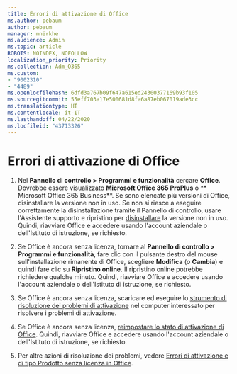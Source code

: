 ```yaml
---
title: Errori di attivazione di Office
ms.author: pebaum
author: pebaum
manager: mnirkhe
ms.audience: Admin
ms.topic: article
ROBOTS: NOINDEX, NOFOLLOW
localization_priority: Priority
ms.collection: Adm_O365
ms.custom:
- "9002310"
- "4489"
ms.openlocfilehash: 6dfd3a767b09f647a615ed24300377169b93f105
ms.sourcegitcommit: 55eff703a17e500681d8fa6a87eb067019ade3cc
ms.translationtype: HT
ms.contentlocale: it-IT
ms.lasthandoff: 04/22/2020
ms.locfileid: "43713326"
---
```

# <a name="office-activation-errors"></a>Errori di attivazione di Office

1. Nel **Pannello di controllo > Programmi e funzionalità** cercare **Office**. Dovrebbe essere visualizzato **Microsoft Office 365 ProPlus** o ** Microsoft Office 365 Business**. Se sono elencate più versioni di Office, disinstallare la versione non in uso. Se non si riesce a eseguire correttamente la disinstallazione tramite il Pannello di controllo, usare l'Assistente supporto e ripristino per [disinstallare](https://aka.ms/SARA-OfficeUninstall-Alchemy) la versione non in uso. Quindi, riavviare Office e accedere usando l'account aziendale o dell'Istituto di istruzione, se richiesto. 

2. Se Office è ancora senza licenza, tornare al **Pannello di controllo > Programmi e funzionalità**, fare clic con il pulsante destro del mouse sull'installazione rimanente di Office, scegliere **Modifica** (o **Cambia**) e quindi fare clic su **Ripristino online**. Il ripristino online potrebbe richiedere qualche minuto. Quindi, riavviare Office e accedere usando l'account aziendale o dell'Istituto di istruzione, se richiesto. 

3. Se Office è ancora senza licenza, scaricare ed eseguire lo [strumento di risoluzione dei problemi di attivazione](https://aka.ms/SARA-OfficeActivation-Alchemy) nel computer interessato per risolvere i problemi di attivazione. 

4. Se Office è ancora senza licenza, [reimpostare lo stato di attivazione di Office](https://docs.microsoft.com/office365/troubleshoot/activation/reset-office-365-proplus-activation-state). Quindi, riavviare Office e accedere usando l'account aziendale o dell'Istituto di istruzione, se richiesto.  

5. Per altre azioni di risoluzione dei problemi, vedere [Errori di attivazione e di tipo Prodotto senza licenza in Office](https://support.office.com/article/unlicensed-product-and-activation-errors-in-office-0d23d3c0-c19c-4b2f-9845-5344fedc4380).

